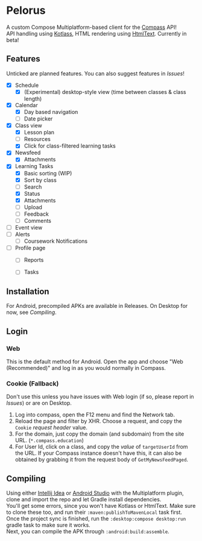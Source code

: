 # Pelorus
 A custom Compose Multiplatform-based client for the [Compass](https://www.compass.education/) API! \
 API handling using [Kotlass](https://github.com/thennothinghappened/kotlass), HTML rendering using [HtmlText](https://github.com/thennothinghappened/HtmlText).
 Currently in beta!
 
## Features
Unticked are planned features. You can also suggest features in *Issues*!
 - [x] Schedule
   - [x] (Experimental) desktop-style view (time between classes & class length)
 - [x] Calendar
   - [x] Day based navigation
   - [ ] Date picker
 - [x] Class view
   - [x] Lesson plan
   - [ ] Resources
   - [x] Click for class-filtered learning tasks
 - [x] Newsfeed
   - [x] Attachments
 - [x] Learning Tasks
   - [x] Basic sorting (WIP)
   - [x] Sort by class
   - [ ] Search
   - [x] Status
   - [x] Attachments
   - [ ] Upload
   - [ ] Feedback
   - [ ] Comments
 - [ ] Event view
 - [ ] Alerts
   - [ ] Coursework Notifications
 - [ ] Profile page
   - [ ] Reports
   - [ ] Tasks
 
 
## Installation
 For Android, precompiled APKs are available in Releases. On Desktop for now, see *Compiling*.

## Login
### Web
 This is the default method for Android. Open the app and choose "Web (Recommended)" and log in as you would normally in Compass.

### Cookie (Fallback)
 Don't use this unless you have issues with Web login (if so, please report in *Issues*) or are on Desktop.
 1. Log into compass, open the F12 menu and find the Network tab.
 2. Reload the page and filter by XHR. Choose a request, and copy the `Cookie` *request header* value.
 3. For the domain, just copy the domain (and subdomain) from the site URL. (`*.compass.education`)
 4. For User Id, click on a class, and copy the *value* of `targetUserId` from the URL. If your Compass instance doesn't have this, it can also be obtained by grabbing it from the request body of `GetMyNewsFeedPaged`.
 
## Compiling
 Using either [Intellij Idea](https://www.jetbrains.com/idea/download) or [Android Studio](https://developer.android.com/studio/)
 with the Multiplatform plugin, clone and import the repo and let Gradle install dependencies. \
 You'll get some errors, since you won't have Kotlass or HtmlText. Make sure to clone these too, and run their `:maven:publishToMavenLocal` task first. \
 Once the project sync is finished, run the `:desktop:compose desktop:run` gradle task to make sure it works. \
 Next, you can compile the APK through `:android:build:assemble`.

